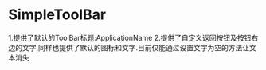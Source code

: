 ﻿# SimpleToolBar
1.提供了默认的ToolBar标题:ApplicationName
2.提供了自定义返回按钮及按钮右边的文字,同样也提供了默认的图标和文字.目前仅能通过设置文字为空的方法让文本消失
